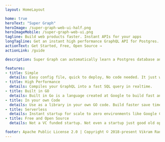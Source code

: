 ```yaml
---
layout: HomeLayout

home: true
heroText: "Super Graph"
heroImage: /super-graph-web-ui-half.png
heroImageMobile: /super-graph-web-ui.png
tagline: Build web products faster. Instant APIs for your apps
longTagline: Get an instant high performance GraphQL API for Postgres. No code needed. GraphQL is automatically transformed into efficient database queries.
actionText: Get Started, Free, Open Source →
actionLink: /guide

description: Super Graph can automatically learn a Postgres database and instantly serve it as a fast and secured GraphQL API. It comes with tools to create a new app and manage it's database. You get it all, a very productive developer and a highly scalable app backend. It's designed to work well on serverless platforms by Google, AWS, Microsoft, etc. The goal is to save you a ton of time and money so you can focus on your apps core value.

features:
- title: Simple
  details: Easy config file, quick to deploy, No code needed. It just works.
- title: High Performance
  details: Compiles your GraphQL into a fast SQL query in realtime.
- title: Built in GO
  details: Built in Go is a language created at Google to build fast and secure web services.
- title: In your own Code
  details: Use as a library in your own GO code. Build faster save time and money.
- title: Serverless
  details: Instant startup for scale to zero environments like Google Cloud Run, App Engine, AWS Lambda
- title: Free and Open Source
  details: Not a VC funded startup. Not even a startup just good old open source code

footer: Apache Public License 2.0 | Copyright © 2018-present Vikram Rangnekar
---
```

